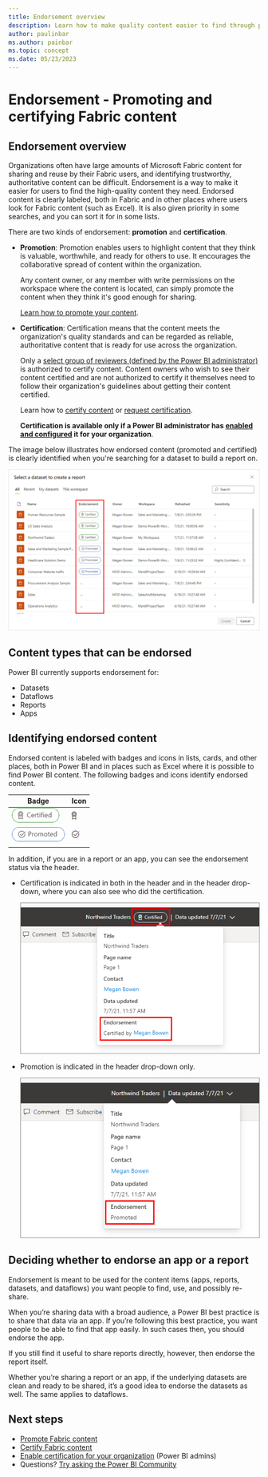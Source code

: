 ```yaml
---
title: Endorsement overview
description: Learn how to make quality content easier to find through promotion or certification.
author: paulinbar
ms.author: painbar
ms.topic: concept
ms.date: 05/23/2023
---
```


# Endorsement - Promoting and certifying Fabric content

## Endorsement overview

Organizations often have large amounts of Microsoft Fabric content for sharing and reuse by their Fabric users, and identifying trustworthy, authoritative content can be difficult. Endorsement is a way to make it easier for users to find the high-quality content they need. Endorsed content is clearly labeled, both in Fabric and in other places where users look for Fabric content (such as Excel). It is also given priority in some searches, and you can sort it for in some lists.

There are two kinds of endorsement: **promotion** and **certification**.

* **Promotion**: Promotion enables users to highlight content that they think is valuable, worthwhile, and ready for others to use. It encourages the collaborative spread of content within the organization.

    Any content owner, or any member with write permissions on the workspace where the content is located, can simply promote the content when they think it's good enough for sharing.

    [Learn how to promote your content](endorsement-promote.md#promote-content).

* **Certification**: Certification means that the content meets the organization's quality standards and can be regarded as reliable, authoritative content that is ready for use across the organization.

    Only a [select group of reviewers (defined by the Power BI administrator)](../admin/endorsement-setup.md) is authorized to certify content. Content owners who wish to see their content certified and are not authorized to certify it themselves need to follow their organization's guidelines about getting their content certified.

    Learn how to [certify content](endorsement-certify.md#certify-content) or [request certification](endorsement-certify.md#request-content-certification).

    **Certification is available only if a Power BI administrator has [enabled and configured](../admin/endorsement-setup.md) it for your organization**.

The image below illustrates how endorsed content (promoted and certified) is clearly identified when you're searching for a dataset to build a report on.

[ ![Screenshot of endorsed datasets in a dataset selection dialog.](media/endorsement-overview/power-bi-content-endorsement-dataset-select.png)](media/endorsement-overview/power-bi-content-endorsement-dataset-select.png#lightbox)

## Content types that can be endorsed
Power BI currently supports endorsement for:
* Datasets
* Dataflows
* Reports
* Apps

## Identifying endorsed content

Endorsed content is labeled with badges and icons in lists, cards, and other places, both in Power BI and in places such as Excel where it is possible to find Power BI content. The following badges and icons identify endorsed content.

|Badge|Icon|
|---------|---------|
|![Screenshot of Certification badge.](media/endorsement-overview/certified-badge.png)|![Screenshot of certification icon.](media/endorsement-overview/certified-icon.png)|
|![Screenshot of promotion badge.](media/endorsement-overview/promoted-badge.png)|![Screenshot promotion icon.](media/endorsement-overview/promoted-icon.png)|
|||

In addition, if you are in a report or an app, you can see the endorsement status via the header.
* Certification is indicated in both in the header and in the header drop-down, where you can also see who did the certification.

   [ ![Screenshot showing certification badge in a report header.](media/endorsement-overview/certification-report-header.png)](media/endorsement-overview/certification-report-header.png#lightbox)

* Promotion is indicated in the header drop-down only.
 
    [ ![Screenshot showing promotion badge in a report header.](media/endorsement-overview/promotion-report-header.png)](media/endorsement-overview/promotion-report-header.png#lightbox)

## Deciding whether to endorse an app or a report

Endorsement is meant to be used for the content items (apps, reports, datasets, and dataflows) you want people to find, use, and possibly re-share.

When you’re sharing data with a broad audience, a Power BI best practice is to share that data via an app. If you’re following this best practice, you want people to be able to find that app easily. In such cases then, you should endorse the app. 

If you still find it useful to share reports directly, however, then endorse the report itself. 

Whether you’re sharing a report or an app, if the underlying datasets are clean and ready to be shared, it’s a good idea to endorse the datasets as well. The same applies to dataflows.  

## Next steps

* [Promote Fabric content](endorsement-promote.md)
* [Certify Fabric content](endorsement-certify.md)
* [Enable certification for your organization](../admin/endorsement-setup.md) (Power BI admins)
* Questions? [Try asking the Power BI Community](https://community.powerbi.com/)